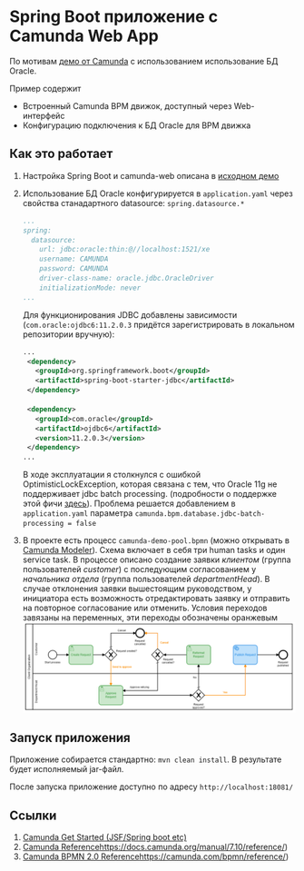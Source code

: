 # Spring Boot приложение с Camunda Web App

По мотивам [демо от Camunda](https://github.com/camunda/camunda-bpm-examples/tree/master/spring-boot-starter/example-webapp) с использованием использование БД Oracle.

Пример содержит
* Встроенный Camunda BPM движок, доступный через Web-интерфейс
* Конфигурацию подключения к БД Oracle для BPM движка

## Как это работает
1. Настройка Spring Boot и camunda-web описана в [исходном демо](https://github.com/camunda/camunda-bpm-examples/tree/master/spring-boot-starter/example-webapp)
1. Использование БД Oracle конфигурируется в `application.yaml` через свойства станадартного datasource: `spring.datasource.*`
    ```yaml
    ...
    spring:
      datasource:
        url: jdbc:oracle:thin:@//localhost:1521/xe
        username: CAMUNDA
        password: CAMUNDA
        driver-class-name: oracle.jdbc.OracleDriver
        initializationMode: never
    ...
    ```

    Для функционирования JDBC добавлены зависимости (`com.oracle:ojdbc6:11.2.0.3` придётся зарегистрировать в локальном репозитории вручную):
    ```xml
    ...
     <dependency>
       <groupId>org.springframework.boot</groupId>
       <artifactId>spring-boot-starter-jdbc</artifactId>
     </dependency>
 
     <dependency>
       <groupId>com.oracle</groupId>
       <artifactId>ojdbc6</artifactId>
       <version>11.2.0.3</version>
     </dependency>
    ...
    ```
    
    В ходе эксплуатации я столкнулся с ошибкой OptimisticLockException, которая связана с тем, что Oracle 11g не поддерживает jdbc batch processing.
    (подробности о поддержке этой фичи [здесь](https://docs.camunda.org/manual/7.10/user-guide/process-engine/database/#jdbc-batch-processing)).
    Проблема решается добавлением в `application.yaml` параметра `camunda.bpm.database.jdbc-batch-processing = false`

1. В проекте есть процесс `camunda-demo-pool.bpmn` (можно открывать 
в [Camunda Modeler](https://docs.camunda.org/manual/latest/installation/camunda-modeler)).
Схема включает в себя три human tasks и один service task.
В процессе описано создание заявки _клиентом_ (группа пользователей _customer_) с последующим согласованием у _начальника отдела_ (группа пользователей _departmentHead_). 
В случае отклонения заявки вышестоящим руководством, у инициатора 
есть возможность отредактировать заявку и отправить на повторное согласование или отменить.
Условия переходов завязаны на переменных, эти переходы обозначены оранжевым
![Схема процесса](https://github.com/ebuldygin/camunda-demo/blob/master/engine-web/process.PNG) 

## Запуск приложения
Приложение собирается стандартно: `mvn clean install`. 
В результате будет исполняемый jar-файл.

После запуска приложение доступно по адресу `http://localhost:18081/`

## Ссылки
1. [Camunda Get Started (JSF/Spring boot etc)](https://docs.camunda.org/get-started/apache-maven/)
2. [Camunda Reference]()https://docs.camunda.org/manual/7.10/reference/)
3. [Camunda BPMN 2.0 Reference]()https://camunda.com/bpmn/reference/)
